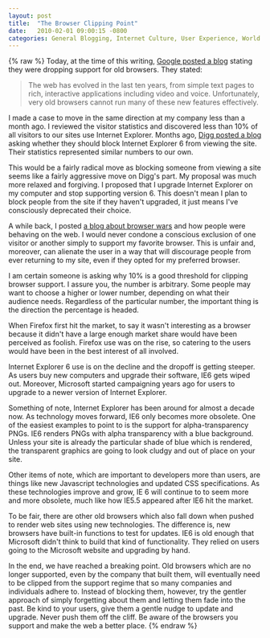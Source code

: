 ```yaml
---
layout: post
title:  "The Browser Clipping Point"
date:   2010-02-01 09:00:15 -0800
categories: General Blogging, Internet Culture, User Experience, World Wide Weird
---
```

{% raw %}
Today, at the time of this writing, <a href="http://googleenterprise.blogspot.com/2010/01/modern-browsers-for-modern-applications.html" target="_blank">Google posted a blog</a> stating they were dropping support for old browsers. They stated:

<blockquote>
The web has evolved in the last ten years, from simple text pages to rich, interactive applications including video and voice. Unfortunately, very old browsers cannot run many of these new features effectively.
</blockquote>

I made a case to move in the same direction at my company less than a month ago.  I reviewed the visitor statistics and discovered less than 10% of all visitors to our sites use Internet Explorer.  Months ago, <a href="http://about.digg.com/blog/much-ado-about-ie6" target="_blank">Digg posted a blog</a> asking whether they should block Internet Explorer 6 from viewing the site.  Their statistics represented similar numbers to our own.<!--more-->

This would be a fairly radical move as blocking someone from viewing a site seems like a fairly aggressive move on Digg's part.  My proposal was much more relaxed and forgiving.  I proposed that I upgrade Internet Explorer on my computer and stop supporting version 6.  This doesn't mean I plan to block people from the site if they haven't upgraded, it just means I've consciously deprecated their choice.

A while back, I posted <a href="http://www.chrisstead.net/archives/21" target="_blank">a blog about browser wars</a> and how people were behaving on the web.  I would never condone a conscious exclusion of one visitor or another simply to support my favorite browser.  This is unfair and, moreover, can alienate the user in a way that will discourage people from ever returning to my site, even if they opted for my preferred browser.

I am certain someone is asking why 10% is a good threshold for clipping browser support.  I assure you, the number is arbitrary.  Some people may want to choose a higher or lower number, depending on what their audience needs.  Regardless of the particular number, the important thing is the direction the percentage is headed.

When Firefox first hit the market, to say it wasn't interesting as a browser because it didn't have a large enough market share would have been perceived as foolish.  Firefox use was on the rise, so catering to the users would have been in the best interest of all involved.

Internet Explorer 6 use is on the decline and the dropoff is getting steeper.  As users buy new computers and upgrade their software, IE6 gets wiped out.  Moreover, Microsoft started campaigning years ago for users to upgrade to a newer version of Internet Explorer.

Something of note, Internet Explorer has been around for almost a decade now.  As technology moves forward, IE6 only becomes more obsolete.  One of the easiest examples to point to is the support for alpha-transparency PNGs.  IE6 renders PNGs with alpha transparency with a blue background.  Unless your site is already the particular shade of blue which is rendered, the transparent graphics are going to look cludgy and out of place on your site.

Other items of note, which are important to developers more than users, are things like new Javascript technologies and updated CSS specifications.  As these technologies improve and grow, IE 6 will continue to to seem more and more obsolete, much like how IE5.5 appeared after IE6 hit the market.

To be fair, there are other old browsers which also fall down when pushed to render web sites using new technologies.  The difference is, new browsers have built-in functions to test for updates.  IE6 is old enough that Microsoft didn't think to build that kind of functionality.  They relied on users going to the Microsoft website and upgrading by hand.

In the end, we have reached a breaking point.  Old browsers which are no longer supported, even by the company that built them, will eventually need to be clipped from the support regime that so many companies and individuals adhere to.  Instead of blocking them, however, try the gentler approach of simply forgetting about them and letting them fade into the past.  Be kind to your users, give them a gentle nudge to update and upgrade.  Never push them off the cliff.  Be aware of the browsers you support and make the web a better place.
{% endraw %}
    